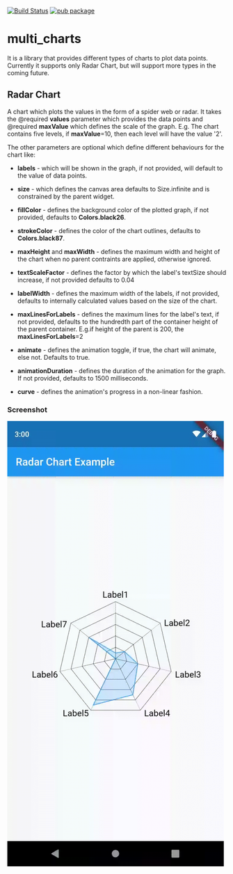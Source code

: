 [![Build Status](https://travis-ci.com/intkhabahmed/multi_charts.svg?branch=master)](https://travis-ci.com/intkhabahmed/multi_charts)
[![pub package](https://img.shields.io/pub/v/multi_charts.svg)](https://pub.dartlang.org/packages/multi_charts)

# multi_charts

It is a library that provides different types of charts to plot data points. Currently it supports only Radar Chart, but will support more types in the coming future.

## Radar Chart

 A chart which plots the values in the form of a spider web or radar. It takes the
 @required **values** parameter which provides the data points and @required **maxValue**
 which defines the scale of the graph. E.g. The chart contains five levels, if
 **maxValue**=10, then each level will have the value '2'.

 The other parameters are optional which define different behaviours for the chart like:
 
 * **labels** - which will be shown in the graph, if not provided, will default to the value
 of data points.

 * **size** - which defines the canvas area defaults to Size.infinite and is constrained by
 the parent widget.

 * **fillColor** - defines the background color of the plotted graph, if not provided, 
 defaults to **Colors.black26**.

 * **strokeColor** - defines the color of the chart outlines, defaults to **Colors.black87**.

 * **maxHeight** and **maxWidth** - defines the maximum width and height of the chart when
 no parent contraints are applied, otherwise ignored.

 * **textScaleFactor** - defines the factor by which the label's textSize should increase, 
 if not provided defaults to 0.04

 * **labelWidth** - defines the maximum width of the labels, if not provided, defaults to
 internally calculated values based on the size of the chart.

 * **maxLinesForLabels** - defines the maximum lines for the label's text, if not provided, 
 defaults to the hundredth part of the container height of the parent container.
 E.g.if height of the parent is 200, the **maxLinesForLabels**=2

 * **animate** - defines the animation toggle, if true, the chart will animate, else not.
 Defaults to true.

 * **animationDuration** - defines the duration of the animation for the graph. If not provided, 
 defaults to 1500 milliseconds.

 * **curve** - defines the animation's progress in a non-linear fashion.

### Screenshot

![Radar Chart](screenshots/radar_chart.gif)


